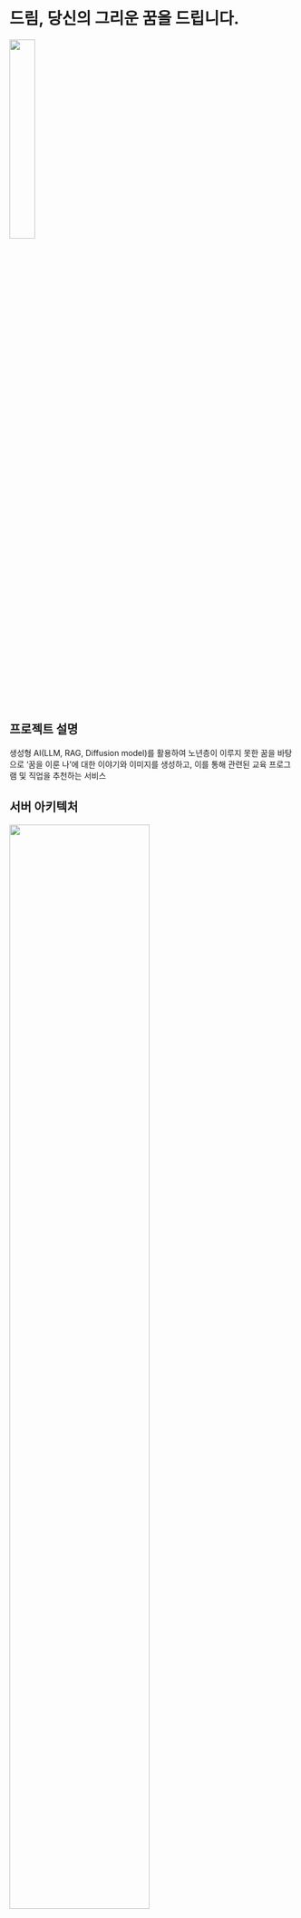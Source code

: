 # 드림, 당신의 그리운 꿈을 드립니다.
<img src = https://github.com/user-attachments/assets/5697f68c-25ab-43a8-a5d9-7e8b826c4d8e height=30% width=30%/>

## 프로젝트 설명
생성형 AI(LLM, RAG, Diffusion model)를 활용하여 노년층이 이루지 못한 꿈을 바탕으로 ‘꿈을 이룬 나’에 대한 이야기와 이미지를 생성하고, 이를 통해 관련된 교육 프로그램 및 직업을 추천하는 서비스

## 서버 아키텍처
<img src = https://github.com/user-attachments/assets/0c8eebb9-7878-4be1-83fb-634cb3714b7d height=70% width=70%/>

## 데이터 흐름도 (이미지 / 스토리 생성)
<img src = https://github.com/user-attachments/assets/aa8b91ea-45e9-49f0-bb69-95fe91d61013 height=70% width=70%/>

## 팀원 및 역할
- [Ilmin.cho(조일민)](https://github.com/IlMinCho)
- [Milo.Kim(김민제)](https://github.com/alswp006)
- [Roki.Kim(김경록)](https://github.com/KimGyeongLock)
- [Lucas.Kwon(권오준)](https://github.com/5joon-kwon)
- [Mango.Ryu(류지환)](https://github.com/mng990)
- [Peter.Sim(심상훈)](https://github.com/sanghoon416)

## 시연 영상
🎥 [youtube](https://www.youtube.com/watch?v=osfrC2cH62U&feature=youtu.be)
